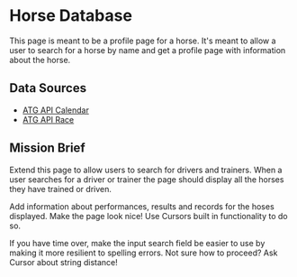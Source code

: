 # Horse Database
This page is meant to be a profile page for a horse. It's meant to allow a user to search for a horse by name and get a profile page with information about the horse.

## Data Sources
- [ATG API Calendar](https://www.atg.se/services/racinginfo/v1/api/calendar/day/2024-12-14)
- [ATG API Race](https://www.atg.se/services/racinginfo/v1/api/races/123456)

## Mission Brief
Extend this page to allow users to search for drivers and trainers. When a user searches for a driver or trainer the page should display all the horses they have trained or driven.

Add information about performances, results and records for the hoses displayed. Make the page look nice! Use Cursors built in functionality to do so.

If you have time over, make the input search field be easier to use by making it more resilient to spelling errors. Not sure how to proceed? Ask Cursor about string distance!
